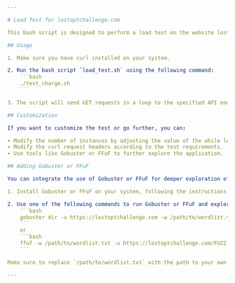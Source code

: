 ```yaml
---

# Load Test for lostoptchallenge.com

This bash script is designed to perform a load test on the website lostoptchallenge.com by sending repetitive GET requests to the /api/counter/add API endpoint.

## Usage

1. Make sure you have curl installed on your system.

2. Run the bash script `load_test.sh` using the following command:
    ```bash
    ./test_charge.sh
    ```

3. The script will send GET requests in a loop to the specified API endpoint.

## Customization

If you want to customize the test or go further, you can:

- Modify the number of instances by adjusting the value of the while loop.
- Modify the curl request headers according to the test requirements.
- Use tools like Gobuster or FFuF to further explore the application.

## Adding Gobuster or FFuF

You can integrate the use of Gobuster or FFuF for deeper exploration of the website. Here's how to do it:

1. Install Gobuster or FFuF on your system, following the instructions provided in their respective documentation.

2. Use one of the following commands to run Gobuster or FFuF and explore the website's resources:
    ```bash
    gobuster dir -u https://lostoptchallenge.com -w /path/to/wordlist.txt
    ```
    or
    ```bash
    ffuf -w /path/to/wordlist.txt -u https://lostoptchallenge.com/FUZZ
    ```

Make sure to replace `/path/to/wordlist.txt` with the path to your own wordlist, and adjust the tool parameters according to the specific needs of your load test.

---
```

